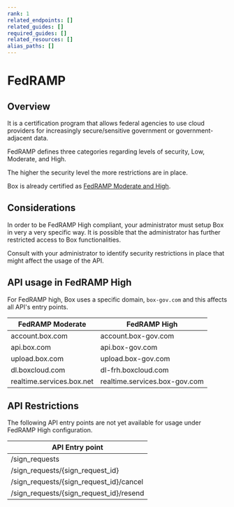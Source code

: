 ```yaml
---
rank: 1
related_endpoints: []
related_guides: []
required_guides: []
related_resources: []
alias_paths: []
---
```


# FedRAMP

## Overview

It is a certification program that allows federal agencies to use cloud 
providers for increasingly secure/sensitive government or government-adjacent 
data. 

FedRAMP defines three categories regarding levels of security, Low, Moderate, 
and High.

The higher the security level the more restrictions are in place.

Box is already certified as [FedRAMP Moderate and High][FedRAMPCert].

## Considerations

In order to be FedRAMP High compliant, your administrator must setup Box in 
very a very specific way. It is possible that the administrator has further 
restricted access to Box functionalities.

Consult with your administrator to identify security restrictions in place that 
might affect the usage of the API.

## API usage in FedRAMP High

For FedRAMP high, Box uses a specific domain, `box-gov.com` and this affects 
all API's entry points.

<!-- markdownlint-disable line-length -->
|FedRAMP Moderate |FedRAMP High       |
|-----------------|-------------------|
|account.box.com  |account.box-gov.com|
|api.box.com      |api.box-gov.com    |
|upload.box.com   |upload.box-gov.com |
|dl.boxcloud.com  |dl-frh.boxcloud.com|
|realtime.services.box.net|realtime.services.box-gov.com|

<!-- markdownlint-enable line-length -->

## API Restrictions

The following API entry points are not yet available for usage under FedRAMP 
High configuration.

<!-- markdownlint-disable line-length -->
|API Entry point |
|----------------|
|/sign_requests|
|/sign_requests/{sign_request_id}|
|/sign_requests/{sign_request_id}/cancel|
|/sign_requests/{sign_request_id}/resend|

<!-- markdownlint-enable line-length -->

<!--
## Code Samples

Code samples allow you to bring in SDK, CLI, and cURL code samples. The ID
needs to be an endpoint ID.

<Samples id='get_files_id' />

Make sure to close the HTML tag, either directly or like this.

<Samples id='get_files_id'></Samples>

## Messages

Messages are used to mark a text visually as being notable, a warning, or a sign
of danger.

<Message type='notice'>
  A simple note
</Message>

<Message type='warning'>
  A warning note
</Message>

<Message type='danger'>
  A danger note
</Message>

Messages support a small size, and the content can include more Markdown text.

<Message size='small'>
  # A title

  A danger note with a markdown title and body.
</Message>

## Tabs

Not all code samples exist in the SDKs/CLI. You can add new code samples
for each language as follows.

<Tabs>
  <Tab title='Node'>

```js
console.log('!')
```

  </Tab>
  <Tab title='.NET'>

```dotnet
// some .NET code
```

  </Tab>
</Tabs>

## Links

We recommend using referenced links.

This would [look like this][1].

At the end of the document, define the link.

[1]: https://box.com

We provide ways to link to guides, endpoints,
and resources without hard-coding the locale.

[Get a file by ID][endpoint://get-files-id]

[File resource][resource://file]
-->

[FedRAMPCert]:https://marketplace.fedramp.gov/#!/product/box-enterprise-cloud-content-collaboration-platform/versus/box-enterprise-cloud-content-collaboration-platform---high?sort=productName&productNameSearch=box

